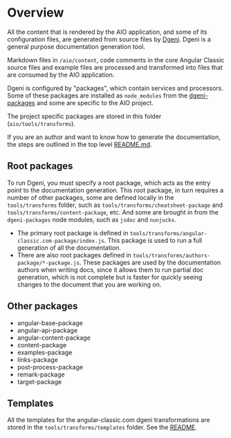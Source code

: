 # Overview

All the content that is rendered by the AIO application, and some of its configuration files, are generated from source files by [Dgeni](https://github.com/angular/dgeni).
Dgeni is a general purpose documentation generation tool.

Markdown files in `/aio/content`, code comments in the core Angular Classic source files and example files are processed and transformed into files that are consumed by the AIO application.

Dgeni is configured by "packages", which contain services and processors.
Some of these packages are installed as `node_modules` from the [dgeni-packages](https://github.com/angular/dgeni-packages) and some are specific to the AIO project.

The project specific packages are stored in this folder (`aio/tools/transforms`).

If you are an author and want to know how to generate the documentation, the steps are outlined in the top level [README.md](../../README.md#guide-to-authoring).

## Root packages

To run Dgeni, you must specify a root package, which acts as the entry point to the documentation generation.
This root package, in turn requires a number of other packages, some are defined locally in the `tools/transforms` folder, such as `tools/transforms/cheatsheet-package` and `tools/transforms/content-package`, etc.
And some are brought in from the `dgeni-packages` node modules, such as `jsdoc` and `nunjucks`.

* The primary root package is defined in `tools/transforms/angular-classic.com-package/index.js`.
  This package is used to run a full generation of all the documentation.
* There are also root packages defined in `tools/transforms/authors-package/*-package.js`.
  These packages are used by the documentation authors when writing docs, since it allows them to run partial doc generation, which is not complete but is faster for quickly seeing changes to the document that you are working on.

## Other packages

* angular-base-package
* angular-api-package
* angular-content-package
* content-package
* examples-package
* links-package
* post-process-package
* remark-package
* target-package

## Templates

All the templates for the angular-classic.com dgeni transformations are stored in the `tools/transforms/templates` folder.
See the [README](./templates/README.md).
